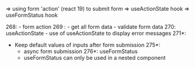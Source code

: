 => using form 'action' (react 19) to submit form 
=> useActionState hook
=> useFormStatus hook

268: 
    - form action
269 : 
    - get all form data 
    - validate form data 
270: useActionState 
    - use of useActionState to display error messages 
271*: 
- Keep default values of inputs after form submission
275*: 
  - async form submission 
276*: useFormStatus
  - useFormStatus can only be used in a nested component